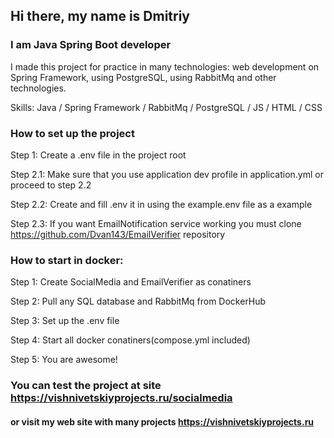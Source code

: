 ## Hi there, my name is Dmitriy
### I am Java Spring Boot developer
I made this project for practice in many technologies: web development on Spring Framework, using PostgreSQL, using RabbitMq and other technologies.

Skills: Java / Spring Framework / RabbitMq / PostgreSQL / JS / HTML / CSS

### How to set up the project
Step 1: Create a .env file in the project root

Step 2.1: Make sure that you use application dev profile in application.yml or proceed to step 2.2

Step 2.2: Create and fill .env it in using the example.env file as a example

Step 2.3: If you want EmailNotification service working you must clone https://github.com/Dvan143/EmailVerifier repository


### How to start in docker:
Step 1: Create SocialMedia and EmailVerifier as conatiners

Step 2: Pull any SQL database and RabbitMq from DockerHub

Step 3: Set up the .env file

Step 4: Start all docker conatiners(compose.yml included)

Step 5: You are awesome! 

### You can test the project at site https://vishnivetskiyprojects.ru/socialmedia
#### or visit my web site with many projects https://vishnivetskiyprojects.ru
